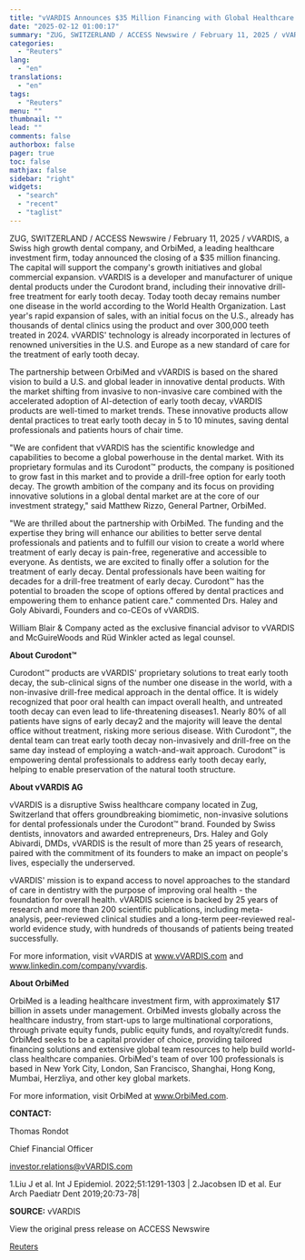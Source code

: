 ```yaml
---
title: "vVARDIS Announces $35 Million Financing with Global Healthcare Investor OrbiMed to Roll Out Curodont, an Innovative Drill-Free Treatment for Early Tooth Decay"
date: "2025-02-12 01:00:17"
summary: "ZUG, SWITZERLAND / ACCESS Newswire / February 11, 2025 / vVARDIS, a Swiss high growth dental company, and OrbiMed, a leading healthcare investment firm, today announced the closing of a $35 million financing. The capital will support the company's growth initiatives and global commercial expansion. vVARDIS is a developer and..."
categories:
  - "Reuters"
lang:
  - "en"
translations:
  - "en"
tags:
  - "Reuters"
menu: ""
thumbnail: ""
lead: ""
comments: false
authorbox: false
pager: true
toc: false
mathjax: false
sidebar: "right"
widgets:
  - "search"
  - "recent"
  - "taglist"
---
```


ZUG, SWITZERLAND / ACCESS Newswire / February 11, 2025 / vVARDIS, a Swiss high growth dental company, and OrbiMed, a leading healthcare investment firm, today announced the closing of a $35 million financing. The capital will support the company's growth initiatives and global commercial expansion. vVARDIS is a developer and manufacturer of unique dental products under the Curodont brand, including their innovative drill-free treatment for early tooth decay. Today tooth decay remains number one disease in the world according to the World Health Organization. Last year's rapid expansion of sales, with an initial focus on the U.S., already has thousands of dental clinics using the product and over 300,000 teeth treated in 2024. vVARDIS' technology is already incorporated in lectures of renowned universities in the U.S. and Europe as a new standard of care for the treatment of early tooth decay.

The partnership between OrbiMed and vVARDIS is based on the shared vision to build a U.S. and global leader in innovative dental products. With the market shifting from invasive to non-invasive care combined with the accelerated adoption of AI-detection of early tooth decay, vVARDIS products are well-timed to market trends. These innovative products allow dental practices to treat early tooth decay in 5 to 10 minutes, saving dental professionals and patients hours of chair time.

"We are confident that vVARDIS has the scientific knowledge and capabilities to become a global powerhouse in the dental market. With its proprietary formulas and its Curodont™ products, the company is positioned to grow fast in this market and to provide a drill-free option for early tooth decay. The growth ambition of the company and its focus on providing innovative solutions in a global dental market are at the core of our investment strategy," said Matthew Rizzo, General Partner, OrbiMed.

"We are thrilled about the partnership with OrbiMed. The funding and the expertise they bring will enhance our abilities to better serve dental professionals and patients and to fulfill our vision to create a world where treatment of early decay is pain-free, regenerative and accessible to everyone. As dentists, we are excited to finally offer a solution for the treatment of early decay. Dental professionals have been waiting for decades for a drill-free treatment of early decay. Curodont™ has the potential to broaden the scope of options offered by dental practices and empowering them to enhance patient care." commented Drs. Haley and Goly Abivardi, Founders and co-CEOs of vVARDIS.

William Blair & Company acted as the exclusive financial advisor to vVARDIS and McGuireWoods and Rüd Winkler acted as legal counsel.

**About Curodont™**

Curodont™ products are vVARDIS' proprietary solutions to treat early tooth decay, the sub-clinical signs of the number one disease in the world, with a non-invasive drill-free medical approach in the dental office. It is widely recognized that poor oral health can impact overall health, and untreated tooth decay can even lead to life-threatening diseases1. Nearly 80% of all patients have signs of early decay2 and the majority will leave the dental office without treatment, risking more serious disease. With Curodont™, the dental team can treat early tooth decay non-invasively and drill-free on the same day instead of employing a watch-and-wait approach. Curodont™ is empowering dental professionals to address early tooth decay early, helping to enable preservation of the natural tooth structure.

**About vVARDIS AG**

vVARDIS is a disruptive Swiss healthcare company located in Zug, Switzerland that offers groundbreaking biomimetic, non-invasive solutions for dental professionals under the Curodont™ brand. Founded by Swiss dentists, innovators and awarded entrepreneurs, Drs. Haley and Goly Abivardi, DMDs, vVARDIS is the result of more than 25 years of research, paired with the commitment of its founders to make an impact on people's lives, especially the underserved.

vVARDIS' mission is to expand access to novel approaches to the standard of care in dentistry with the purpose of improving oral health - the foundation for overall health. vVARDIS science is backed by 25 years of research and more than 200 scientific publications, including meta-analysis, peer-reviewed clinical studies and a long-term peer-reviewed real-world evidence study, with hundreds of thousands of patients being treated successfully.

For more information, visit vVARDIS at www.vVARDIS.com and www.linkedin.com/company/vvardis.

**About OrbiMed**

OrbiMed is a leading healthcare investment firm, with approximately $17 billion in assets under management. OrbiMed invests globally across the healthcare industry, from start-ups to large multinational corporations, through private equity funds, public equity funds, and royalty/credit funds. OrbiMed seeks to be a capital provider of choice, providing tailored financing solutions and extensive global team resources to help build world-class healthcare companies. OrbiMed's team of over 100 professionals is based in New York City, London, San Francisco, Shanghai, Hong Kong, Mumbai, Herzliya, and other key global markets.

For more information, visit OrbiMed at www.OrbiMed.com.

**CONTACT:**

Thomas Rondot

Chief Financial Officer

investor.relations@vVARDIS.com

1.Liu J et al. Int J Epidemiol. 2022;51:1291-1303 | 2.Jacobsen ID et al. Eur Arch Paediatr Dent 2019;20:73-78|

**SOURCE:** vVARDIS

View the original press release on ACCESS Newswire

[Reuters](https://www.tradingview.com/news/reuters.com,2025-02-11:newsml_ACSFX7vKa:0/)
